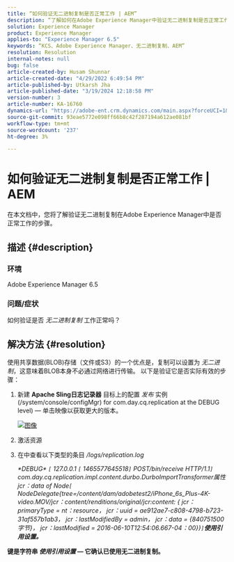 ```yaml
---
title: “如何验证无二进制复制是否正常工作 | AEM”
description: “了解如何在Adobe Experience Manager中验证无二进制复制是否正常工作。”
solution: Experience Manager
product: Experience Manager
applies-to: "Experience Manager 6.5"
keywords: “KCS、Adobe Experience Manager、无二进制复制、AEM”
resolution: Resolution
internal-notes: null
bug: false
article-created-by: Husam Shunnar
article-created-date: "4/29/2022 6:49:54 PM"
article-published-by: Utkarsh Jha
article-published-date: "3/19/2024 12:18:58 PM"
version-number: 3
article-number: KA-16760
dynamics-url: "https://adobe-ent.crm.dynamics.com/main.aspx?forceUCI=1&pagetype=entityrecord&etn=knowledgearticle&id=5df78e22-edc7-ec11-a7b6-0022480a1d64"
source-git-commit: 93eae5772e098ff66b8c42f287194a612ae081bf
workflow-type: tm+mt
source-wordcount: '237'
ht-degree: 3%

---
```


# 如何验证无二进制复制是否正常工作 | AEM


在本文档中，您将了解验证无二进制复制在Adobe Experience Manager中是否正常工作的步骤。

## 描述 {#description}


### <b>环境</b>

Adobe Experience Manager 6.5



### <b>问题/症状</b>

如何验证是否 *无二进制复制* 工作正常吗？


## 解决方法 {#resolution}


使用共享数据(BLOB)存储（文件或S3）的一个优点是，复制可以设置为 *无二进制*，这意味着BLOB本身不必通过网络进行传输。 以下是验证它是否实际有效的步骤：

1. 新建 <b>Apache Sling日志记录器</b> 目标上的配置 *发布* 实例(/system/console/configMgr) for com.day.cq.replication at the DEBUG level) — 单击映像以获取更大的版本。<br>

   [![图像](https://64.media.tumblr.com/7399cc8fc96a1bb17456e9aff2af2999/tumblr_inline_p9j3kgHl8K1r414c2_500.png)](https://href.li/?http://jayan.kandathil.ca/CQ-OPS/aem62/LoggingLogger-Replication.png)
2. 激活资源


3. 在中查看以下类型的条目 */logs/replication.log*

   *\*DEBUG\* `[` 127.0.0.1 `[` 1465577645518`]`  POST/bin/receive HTTP/1.1`]`  com.day.cq.replication.impl.content.durbo.DurboImportTransformer属性jcr：data of Node`[` NodeDelegate{tree=/content/dam/adobetest2/iPhone_6s_Plus-4K-video.MOV/jcr：content/renditions/original/jcr:content: { jcr：primaryType = nt：resource， jcr：uuid = ae912ae7-c808-4798-b723-31af557b1ab3， jcr：lastModifiedBy = admin， jcr：data = {840751500字节}， jcr：lastModified = 2016-06-10T12:54:06.667-04：00}}`]`<b>使用引用设置。*


键是字符串 *使用引用设置* — 它确认已使用无二进制复制。


